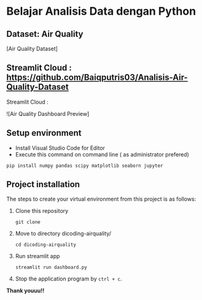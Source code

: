 # Belajar Analisis Data dengan Python

## Dataset: Air Quality

[Air Quality Dataset]
## Streamlit Cloud : https://github.com/Baiqputris03/Analisis-Air-Quality-Dataset

Streamlit Cloud : 

![Air Quality Dashboard Preview]

## Setup environment

- Install Visual Studio Code for Editor
- Execute this command on command line ( as administrator prefered)

```
pip install numpy pandas scipy matplotlib seaborn jupyter
```

## Project installation

The steps to create your virtual environment from this project is as follows:

1. Clone this repository

   ```
   git clone

2. Move to directory dicoding-airquality/
   ```
   cd dicoding-airquality
   ```
3. Run streamlit app
   ```
   streamlit run dashboard.py
   ```
4. Stop the application program by `ctrl + c`.

**Thank youuu!!**
